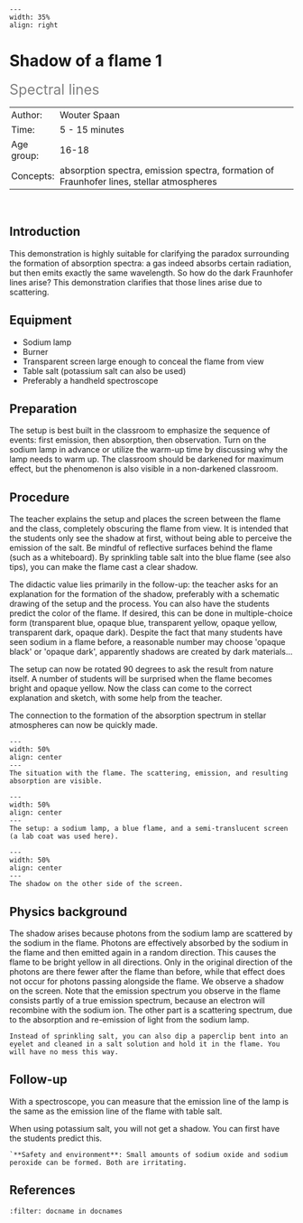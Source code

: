 ```{figure} ../../figures/ready.png
---
width: 35%
align: right
```

# Shadow of a flame 1
<span style="font-size: 25px; color: gray;">Spectral lines</span>

<table style="width: 100%; border-collapse: collapse; border: none;">
    <tr style="background-color: var(--background-color);">  
        <td style="text-align: left; padding: 3px; border: none; color: var(--text-color)">Author:</td>
        <td style="text-align: left; padding: 3px; border: none; color: var(--text-color)">Wouter Spaan</td>
    </tr>
    <tr style="background-color: var(--background-color);"> 
        <td style="text-align: left; padding: 3px; border: none; color: var(--text-color)">Time:</td>
        <td style="text-align: left; padding: 3px; border: none; color: var(--text-color)">5 - 15 minutes</td>
    </tr>
    <tr style="background-color: var(--background-color);"> 
        <td style="text-align: left; padding: 3px; border: none; color: var(--text-color)">Age group:</td>
        <td style="text-align: left; padding: 3px; border: none; color: var(--text-color)">16-18</td>
    </tr>
    <tr style="background-color: var(--background-color);"> 
        <td style="text-align: left; padding: 3px; border: none; color: var(--text-color)">Concepts:</td>
        <td style="text-align: left; padding: 3px; border: none; color: var(--text-color)">absorption spectra, emission spectra, formation of Fraunhofer lines, stellar atmospheres</td>
    </tr>
</table><br>


## Introduction
This demonstration is highly suitable for clarifying the paradox surrounding the formation of absorption spectra: a gas indeed absorbs certain radiation, but then emits exactly the same wavelength. So how do the dark Fraunhofer lines arise? This demonstration clarifies that those lines arise due to scattering.

## Equipment
* Sodium lamp
* Burner
* Transparent screen large enough to conceal the flame from view
* Table salt (potassium salt can also be used)
* Preferably a handheld spectroscope

## Preparation
The setup is best built in the classroom to emphasize the sequence of events: first emission, then absorption, then observation. Turn on the sodium lamp in advance or utilize the warm-up time by discussing why the lamp needs to warm up. The classroom should be darkened for maximum effect, but the phenomenon is also visible in a non-darkened classroom.

## Procedure
The teacher explains the setup and places the screen between the flame and the class, completely obscuring the flame from view. It is intended that the students only see the shadow at first, without being able to perceive the emission of the salt. Be mindful of reflective surfaces behind the flame (such as a whiteboard). By sprinkling table salt into the blue flame (see also tips), you can make the flame cast a clear shadow.

The didactic value lies primarily in the follow-up: the teacher asks for an explanation for the formation of the shadow, preferably with a schematic drawing of the setup and the process. You can also have the students predict the color of the flame. If desired, this can be done in multiple-choice form (transparent blue, opaque blue, transparent yellow, opaque yellow, transparent dark, opaque dark). Despite the fact that many students have seen sodium in a flame before, a reasonable number may choose 'opaque black' or 'opaque dark', apparently shadows are created by dark materials...

The setup can now be rotated 90 degrees to ask the result from nature itself. A number of students will be surprised when the flame becomes bright and opaque yellow. Now the class can come to the correct explanation and sketch, with some help from the teacher.

The connection to the formation of the absorption spectrum in stellar atmospheres can now be quickly made.


```{figure} demo33_figure1.jpg
---
width: 50%
align: center
---
The situation with the flame. The scattering, emission, and resulting absorption are visible.
```

```{figure} demo33_figure2.jpg
---
width: 50%
align: center
---
The setup: a sodium lamp, a blue flame, and a semi-translucent screen (a lab coat was used here).
```

```{figure} demo33_figure3.jpg
---
width: 50%
align: center
---
The shadow on the other side of the screen.
```
## Physics background
The shadow arises because photons from the sodium lamp are scattered by the sodium in the flame. Photons are effectively absorbed by the sodium in the flame and then emitted again in a random direction. This causes the flame to be bright yellow in all directions. Only in the original direction of the photons are there fewer after the flame than before, while that effect does not occur for photons passing alongside the flame. We observe a shadow on the screen.
Note that the emission spectrum you observe in the flame consists partly of a true emission spectrum, because an electron will recombine with the sodium ion. The other part is a scattering spectrum, due to the absorption and re-emission of light from the sodium lamp.

```{tip}
Instead of sprinkling salt, you can also dip a paperclip bent into an eyelet and cleaned in a salt solution and hold it in the flame. You will have no mess this way.
```
## Follow-up
With a spectroscope, you can measure that the emission line of the lamp is the same as the emission line of the flame with table salt.

When using potassium salt, you will not get a shadow. You can first have the students predict this.

```{warning}
`**Safety and environment**: Small amounts of sodium oxide and sodium peroxide can be formed. Both are irritating.
```
## References
```{bibliography}
:filter: docname in docnames
```